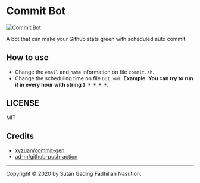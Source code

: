 # Commit Bot
[![Commit Bot](https://github.com/rzlamrr/commit-bot/actions/workflows/bot.yml/badge.svg)](https://github.com/rzlamrr/commit-bot/actions/workflows/bot.yml)

A bot that can make your Github stats green with scheduled auto commit.

## How to use
- Change the `email` and `name` information on file `commit.sh`.
- Change the scheduling time on file `bot.yml`. **Example: You can try to run it in every hour with string `1 * * * *`**.

## LICENSE
MIT

## Credits
- [xyzuan/commit-gen](https://github.com/xyzuan/commit-gen)
- [ad-m/github-push-action](https://github.com/ad-m/github-push-action)

---
Copyright © 2020 by Sutan Gading Fadhillah Nasution.
